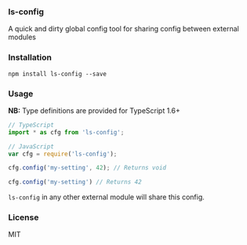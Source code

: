 ### ls-config
A quick and dirty global config tool for sharing config between external modules  

### Installation
```
npm install ls-config --save
```

### Usage
**NB:** Type definitions are provided for TypeScript 1.6+
```javascript
// TypeScript
import * as cfg from 'ls-config';

// JavaScript
var cfg = require('ls-config');

cfg.config('my-setting', 42); // Returns void

cfg.config('my-setting') // Returns 42
```
  
`ls-config` in any other external module will share this config.
  
### License
MIT